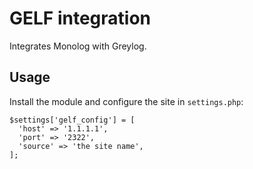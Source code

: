 # GELF integration

Integrates Monolog with Greylog.

## Usage

Install the module and configure the site in `settings.php`:

```
$settings['gelf_config'] = [
  'host' => '1.1.1.1',
  'port' => '2322',
  'source' => 'the site name',
];
```
